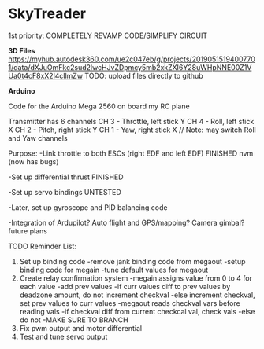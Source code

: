 # SkyTreader


1st priority: COMPLETELY REVAMP CODE/SIMPLIFY CIRCUIT



__3D Files__
https://myhub.autodesk360.com/ue2c047eb/g/projects/20190515194007701/data/dXJuOmFkc2sud2lwcHJvZDpmcy5mb2xkZXI6Y28uWHpNNE00Z1VUa0t4cF8xX2l4cllmZw
TODO: upload files directly to github

__Arduino__

Code for the Arduino Mega 2560 on board my RC plane

Transmitter has 6 channels
CH 3 - Throttle, left stick Y
CH 4 - Roll, left stick X
CH 2 - Pitch, right stick Y
CH 1 - Yaw, right stick X
// Note: may switch Roll and Yaw channels

Purpose: 
-Link throttle to both ESCs (right EDF and left EDF) FINISHED nvm (now has bugs)

-Set up differential thrust   FINISHED

-Set up servo bindings UNTESTED

-Later, set up gyroscope and PID balancing code

-Integration of Ardupilot? Auto flight and GPS/mapping? Camera gimbal? future plans




TODO Reminder List:
1. Set up binding code
  -remove jank binding code from megaout 
  -setup binding code for megain
  -tune default values for megaout
2. Create relay confirmation system
  -megain assigns value from 0 to 4 for each value
  -add prev values
  -if curr values diff to prev values by deadzone amount, do not increment checkval
  -else increment checkval, set prev values to curr values
  -megaout reads checkval vars before reading vals
  -if checkval diff from current checkcal val, check vals
  -else do not
  -MAKE SURE TO BRANCH
3. Fix pwm output and motor differential
4. Test and tune servo output
